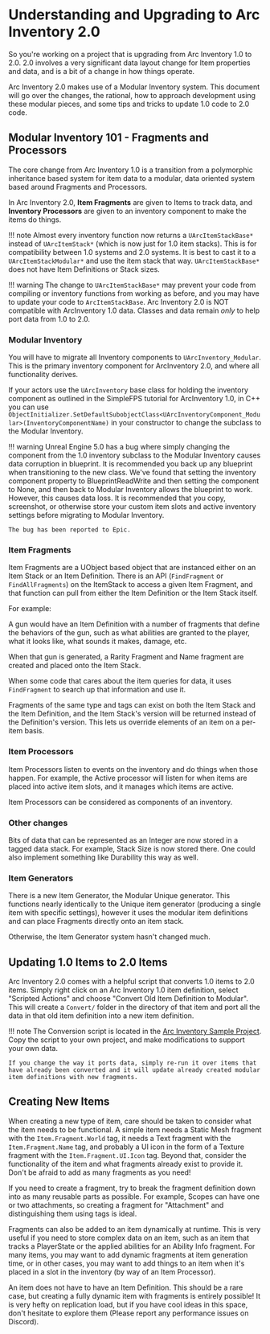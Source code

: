 # Understanding and Upgrading to Arc Inventory 2.0

So you're working on a project that is upgrading from Arc Inventory 1.0 to 2.0.  2.0 involves a very significant data layout change for Item properties and data, and is a bit of a change in how things operate.  

Arc Inventory 2.0 makes use of a Modular Inventory system.  This document will go over the changes, the rational, how to approach development using these modular pieces, and some tips and tricks to update 1.0 code to 2.0 code.

## Modular Inventory 101 - Fragments and Processors

The core change from Arc Inventory 1.0 is a transition from a polymorphic inheritance based system for item data to a modular, data oriented system based around Fragments and Processors.

In Arc Inventory 2.0, **Item Fragments** are given to Items to track data, and **Inventory Processors** are given to an inventory component to make the items do things.  

!!! note
    Almost every inventory function now returns a `UArcItemStackBase*` instead of `UArcItemStack*` (which is now just for 1.0 item stacks).  This is for compatibility between 1.0 systems and 2.0 systems.  It is best to cast it to a `UArcItemStackModular*` and use the item stack that way.  `UArcItemStackBase*` does not have Item Definitions or Stack sizes.  

!!! warning
    The change to `UArcItemStackBase*` may prevent your code from compiling or inventory functions from working as before, and you may have to update your code to `ArcItemStackBase`.  Arc Inventory 2.0 is NOT compatible with ArcInventory 1.0 data.  Classes and data remain _only_ to help port data from 1.0 to 2.0.  

### Modular Inventory

You will have to migrate all Inventory components to `UArcInventory_Modular`.  This is the primary inventory component for ArcInventory 2.0, and where all functionality derives.  

If your actors use the `UArcInventory` base class for holding the inventory component as outlined in the SimpleFPS tutorial for ArcInventory 1.0, in C++ you can use `ObjectInitializer.SetDefaultSubobjectClass<UArcInventoryComponent_Modular>(InventoryComponentName)` in your constructor to change the subclass to the Modular Inventory.  

!!! warning
    Unreal Engine 5.0 has a bug where simply changing the component from the 1.0 inventory subclass to the Modular Inventory causes data corruption in blueprint.  It is recommended you back up any blueprint when transitioning to the new class.  We've found that setting the inventory component property to BlueprintReadWrite and then setting the component to None, and then back to Modular Inventory allows the blueprint to work.  However, this causes data loss.  It is recommended that you copy, screenshot, or otherwise store your custom item slots and active inventory settings before migrating to Modular Inventory.  

    The bug has been reported to Epic.   

### Item Fragments

Item Fragments are a UObject based object that are instanced either on an Item Stack or an Item Definition.  There is an API (`FindFragment` or `FindAllFragments`) on the ItemStack to access a given Item Fragment, and that function can pull from either the Item Definition or the Item Stack itself.

For example:

A gun would have an Item Definition with a number of fragments that define the behaviors of the gun, such as what abilities are granted to the player, what it looks like, what sounds it makes, damage, etc.  

When that gun is generated, a Rarity Fragment and Name fragment are created and placed onto the Item Stack.

When some code that cares about the item queries for data, it uses `FindFragment` to search up that information and use it.  

Fragments of the same type and tags can exist on both the Item Stack and the Item Definition, and the Item Stack's version will be returned instead of the Definition's version.  This lets us override elements of an item on a per-item basis.

### Item Processors

Item Processors listen to events on the inventory and do things when those happen.  For example, the Active processor will listen for when items are placed into active item slots, and it manages which items are active.

Item Processors can be considered as components of an inventory.  

### Other changes

Bits of data that can be represented as an Integer are now stored in a tagged data stack.  For example, Stack Size is now stored there.  One could also implement something like Durability this way as well.

### Item Generators

There is a new Item Generator, the Modular Unique generator.  This functions nearly identically to the Unique item generator (producing a single item with specific settings), however it uses the modular item definitions and can place Fragments directly onto an item stack.  

Otherwise, the Item Generator system hasn't changed much.


## Updating 1.0 Items to 2.0 Items

Arc Inventory 2.0 comes with a helpful script that converts 1.0 items to 2.0 items.  Simply right click on an Arc Inventory 1.0 item definition, select "Scripted Actions" and choose "Convert Old Item Definition to Modular".  This will create a `Convert/` folder in the directory of that item and port all the data in that old item definition into a new item definition.

!!! note
    The Conversion script is located in the [Arc Inventory Sample Project](https://drive.google.com/file/d/1p3AgfIiSpDTTwt0kQ_2z4odG4h_QSYuN/view?usp=share_link).  Copy the script to your own project, and make modifications to support your own data.  

    If you change the way it ports data, simply re-run it over items that have already been converted and it will update already created modular item definitions with new fragments.  



## Creating New Items

When creating a new type of item, care should be taken to consider what the item needs to be functional.  A simple item needs a Static Mesh fragment with the `Item.Fragment.World` tag, it needs a Text fragment with the `Item.Fragment.Name` tag, and probably a UI icon in the form of a Texture fragment with the `Item.Fragment.UI.Icon` tag.  Beyond that, consider the functionality of the item and what fragments already exist to provide it.  Don't be afraid to add as many fragments as you need!  

If you need to create a fragment, try to break the fragment definition down into as many reusable parts as possible.  For example, Scopes can have one or two attachments, so creating a fragment for "Attachment" and distinguishing them using tags is ideal. 

Fragments can also be added to an item dynamically at runtime.  This is very useful if you need to store complex data on an item, such as an item that tracks a PlayerState or the applied abilities for an Ability Info fragment.  For many items, you may want to add dynamic fragments at item generation time, or in other cases, you may want to add things to an item when it's placed in a slot in the inventory (by way of an Item Processor). 

An item does not have to have an Item Definition.  This should be a rare case, but creating a fully dynamic item with fragments is entirely possible!  It is very hefty on replication load, but if you have cool ideas in this space, don't hesitate to explore them (Please report any performance issues on Discord).  



